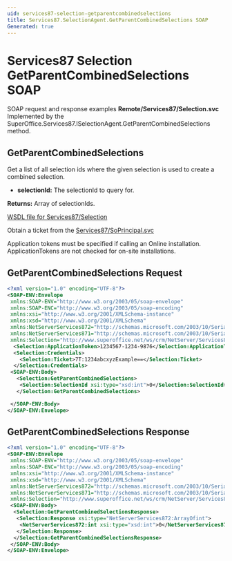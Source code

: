 ```yaml
---
uid: services87-selection-getparentcombinedselections
title: Services87.SelectionAgent.GetParentCombinedSelections SOAP
Generated: true
---
```


# Services87 Selection GetParentCombinedSelections SOAP

SOAP request and response examples **Remote/Services87/Selection.svc**
Implemented by the <see cref="M:SuperOffice.Services87.ISelectionAgent.GetParentCombinedSelections">SuperOffice.Services87.ISelectionAgent.GetParentCombinedSelections</see> method.

## GetParentCombinedSelections

Get a list of all selection ids where the given selection is used to create a combined selection.

* **selectionId:** The selectionId to query for.

**Returns:** Array of selectionIds.


[WSDL file for Services87/Selection](../Services87-Selection.md)

Obtain a ticket from the [Services87/SoPrincipal.svc](../SoPrincipal/index.md)

Application tokens must be specified if calling an Online installation. ApplicationTokens are not checked for on-site installations.

## GetParentCombinedSelections Request

```xml
<?xml version="1.0" encoding="UTF-8"?>
<SOAP-ENV:Envelope
 xmlns:SOAP-ENV="http://www.w3.org/2003/05/soap-envelope"
 xmlns:SOAP-ENC="http://www.w3.org/2003/05/soap-encoding"
 xmlns:xsi="http://www.w3.org/2001/XMLSchema-instance"
 xmlns:xsd="http://www.w3.org/2001/XMLSchema"
 xmlns:NetServerServices872="http://schemas.microsoft.com/2003/10/Serialization/Arrays"
 xmlns:NetServerServices871="http://schemas.microsoft.com/2003/10/Serialization/"
 xmlns:Selection="http://www.superoffice.net/ws/crm/NetServer/Services87">
  <Selection:ApplicationToken>1234567-1234-9876</Selection:ApplicationToken>
  <Selection:Credentials>
    <Selection:Ticket>7T:1234abcxyzExample==</Selection:Ticket>
  </Selection:Credentials>
 <SOAP-ENV:Body>
   <Selection:GetParentCombinedSelections>
    <Selection:SelectionId xsi:type="xsd:int">0</Selection:SelectionId>
   </Selection:GetParentCombinedSelections>

 </SOAP-ENV:Body>
</SOAP-ENV:Envelope>

```


## GetParentCombinedSelections Response

```xml
<?xml version="1.0" encoding="UTF-8"?>
<SOAP-ENV:Envelope
 xmlns:SOAP-ENV="http://www.w3.org/2003/05/soap-envelope"
 xmlns:SOAP-ENC="http://www.w3.org/2003/05/soap-encoding"
 xmlns:xsi="http://www.w3.org/2001/XMLSchema-instance"
 xmlns:xsd="http://www.w3.org/2001/XMLSchema"
 xmlns:NetServerServices872="http://schemas.microsoft.com/2003/10/Serialization/Arrays"
 xmlns:NetServerServices871="http://schemas.microsoft.com/2003/10/Serialization/"
 xmlns:Selection="http://www.superoffice.net/ws/crm/NetServer/Services87">
 <SOAP-ENV:Body>
  <Selection:GetParentCombinedSelectionsResponse>
   <Selection:Response xsi:type="NetServerServices872:ArrayOfint">
    <NetServerServices872:int xsi:type="xsd:int">0</NetServerServices872:int>
   </Selection:Response>
  </Selection:GetParentCombinedSelectionsResponse>
 </SOAP-ENV:Body>
</SOAP-ENV:Envelope>

```

